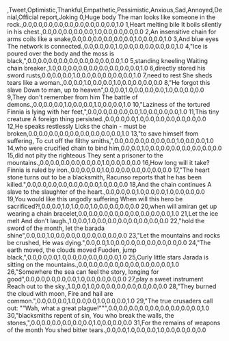 ,Tweet,Optimistic,Thankful,Empathetic,Pessimistic,Anxious,Sad,Annoyed,Denial,Official report,Joking
0,Huge body The man looks like someone in the rock.,0.0,0.0,0.0,0.0,0.0,0.0,0.0,0.0,0.0,1.0
1,Heart melting bile It boils silently in his chest.,0.0,0.0,0.0,0.0,0.0,1.0,0.0,0.0,0.0,0.0
2,An insensitive chain for arms coils like a snake,0.0,0.0,0.0,0.0,0.0,0.0,1.0,0.0,0.0,1.0
3,And blue eyes The network is connected.,0.0,0.0,0.0,1.0,0.0,0.0,0.0,0.0,0.0,1.0
4,"Ice is poured over the body and the moss is black,",0.0,0.0,0.0,0.0,0.0,0.0,0.0,0.0,0.0,1.0
5,standing kneeling Waiting chain breaker.,1.0,0.0,0.0,0.0,0.0,0.0,0.0,0.0,0.0,1.0
6,directly stored his sword rusts,0.0,0.0,0.0,1.0,0.0,0.0,0.0,0.0,0.0,1.0
7,need to rest She sheds tears like a woman.,0.0,0.0,1.0,0.0,0.0,1.0,0.0,0.0,0.0,0.0
8,"He forgot this slave Down to man, up to heaven",0.0,0.0,1.0,0.0,0.0,0.0,1.0,0.0,0.0,0.0
9,They don't remember from him The battle of demons.,0.0,0.0,0.0,1.0,0.0,0.0,1.0,0.0,0.0,1.0
10,"Laziness of the tortured Finnia is lying with her feet,",0.0,0.0,0.0,0.0,0.0,1.0,0.0,0.0,0.0,1.0
11,This tiny creature A foreign thing persisted.,0.0,0.0,0.0,1.0,0.0,0.0,0.0,0.0,0.0,0.0
12,He speaks restlessly Licks the chain - must be broken,0.0,0.0,0.0,0.0,0.0,0.0,0.0,0.0,0.0,1.0
13,"to save himself from suffering, To cut off the filthy smiths,",0.0,0.0,0.0,0.0,0.0,0.0,1.0,0.0,0.0,1.0
14,who were crucified chain to bind him,0.0,0.0,1.0,0.0,0.0,0.0,0.0,0.0,0.0,0.0
15,did not pity the righteous They sent a prisoner to the mountains.,0.0,0.0,0.0,0.0,0.0,0.0,1.0,0.0,0.0,0.0
16,How long will it take? Finnia is ruled by iron.,0.0,0.0,0.0,1.0,0.0,0.0,0.0,0.0,0.0,0.0
17,"The heart stone turns out to be a blacksmith, Racunso reports that he has been killed.",0.0,0.0,0.0,0.0,0.0,0.0,0.0,1.0,0.0,0.0
18,And the chain continues A slave to the slaughter of the heart.,0.0,0.0,0.0,1.0,0.0,0.0,1.0,0.0,0.0,0.0
19,You would like this ungodly suffering When will this hero be sacrificed?!,0.0,0.0,1.0,1.0,0.0,1.0,0.0,0.0,0.0,0.0
20,when will amiran get up wearing a chain bracelet,0.0,0.0,0.0,0.0,0.0,0.0,0.0,0.0,0.0,1.0
21,Let the ice melt And don't laugh.,1.0,0.0,1.0,0.0,0.0,0.0,0.0,0.0,0.0,0.0
22,"hold the sword of the month, let the barada shine",0.0,0.0,1.0,0.0,0.0,0.0,0.0,0.0,0.0,0.0
23,"Let the mountains and rocks be crushed, He was dying.",0.0,0.0,1.0,0.0,0.0,0.0,0.0,0.0,0.0,0.0
24,"The earth moved, the clouds moved Fuoden, jump black,",0.0,0.0,0.0,1.0,0.0,0.0,0.0,0.0,0.0,1.0
25,Curly little stars Jarada is sitting on the mountains.,0.0,0.0,0.0,0.0,0.0,0.0,0.0,0.0,0.0,1.0
26,"Somewhere the sea can feel the story, longing for good",0.0,0.0,0.0,0.0,0.0,1.0,0.0,0.0,0.0,0.0
27,play a sweet instrument Reach out to the sky.,1.0,0.0,1.0,0.0,0.0,0.0,0.0,0.0,0.0,0.0
28,"They burned the cloud with moon, Fire and hail are common.",0.0,0.0,0.0,1.0,0.0,0.0,1.0,0.0,0.0,1.0
29,"The true crusaders call out: ""Wah, what a great plague!""",0.0,0.0,0.0,0.0,0.0,0.0,0.0,0.0,0.0,1.0
30,"blacksmiths repent of sin, You who break the walls, the stones,",0.0,0.0,0.0,0.0,0.0,0.0,1.0,0.0,0.0,0.0
31,For the remains of weapons of the month You shed bitter tears.,0.0,0.0,1.0,0.0,0.0,1.0,0.0,0.0,0.0,0.0
